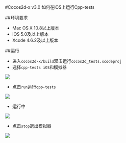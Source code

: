 #Cocos2d-x v3.0 如何在iOS上运行Cpp-tests

##环境要求
- Mac OS X 10.8以上版本
- iOS 5.0及以上版本
- Xcode 4.6.2及以上版本

##运行
- 进入`cocos2d-x/build`双击运行`cocos2d_tests.xcodeproj`
- 选择`cpp-tests iOS`和模拟器

![](https:github.com/zt1991616/blog/raw/master/Image/14031801.png)
- 点击`run`运行`cpp-tests`

![](https:github.com/zt1991616/blog/raw/master/Image/14031802.png)
- 运行中

![](https:github.com/zt1991616/blog/raw/master/Image/14031803.png)
- 点击`stop`退出模拟器

![](https:github.com/zt1991616/blog/raw/master/Image/14031804.png)